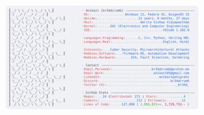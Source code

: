 <a href="https://github.com/br34dcrumb/br34dcrumb">
  <picture>
    <source media="(prefers-color-scheme: dark)" srcset="https://raw.githubusercontent.com/br34dcrumb/br34dcrumb/main/dark_mode.svg">
    <img alt="My GitHub Profile README" src="https://raw.githubusercontent.com/br34dcrumb/br34dcrumb/main/light_mode.svg">
  </picture>
</a>

<!-- Script updated on: 2025-10-03 -->
